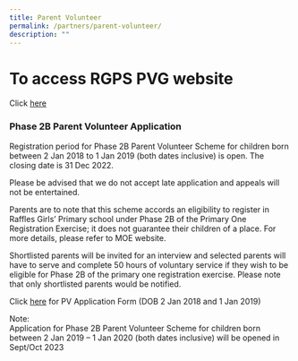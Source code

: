 ```yaml
---
title: Parent Volunteer
permalink: /partners/parent-volunteer/
description: ""
---
```

# To access RGPS PVG website
Click [here](http://www.rgpspvg.org/) 

### Phase 2B Parent Volunteer Application


  
Registration period for Phase 2B Parent Volunteer Scheme for children born between 2 Jan 2018 to 1 Jan 2019 (both dates inclusive) is open. The closing date is 31 Dec 2022.  
  
Please be advised that we do not accept late application and appeals will not be entertained.  
  
Parents are to note that this scheme accords an eligibility to register in Raffles Girls’ Primary school under Phase 2B of the Primary One Registration Exercise; it does not guarantee their children of a place. For more details, please refer to MOE website.  
  
Shortlisted parents will be invited for an interview and selected parents will have to serve and complete 50 hours of voluntary service if they wish to be eligible for Phase 2B of the primary one registration exercise. Please note that only shortlisted parents would be notified.  
  
Click [here](https://form.gov.sg/614820f34a4bca0012380af4) for PV Application Form (DOB 2 Jan 2018 and 1 Jan 2019)  
  
Note:  
Application for Phase 2B Parent Volunteer Scheme for children born between 2 Jan 2019 – 1 Jan 2020 (both dates inclusive) will be opened in Sept/Oct 2023